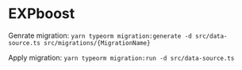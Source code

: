 # EXPboost

Genrate migration:
`yarn typeorm migration:generate -d src/data-source.ts src/migrations/{MigrationName}`

Apply migration:
`yarn typeorm migration:run -d src/data-source.ts`
